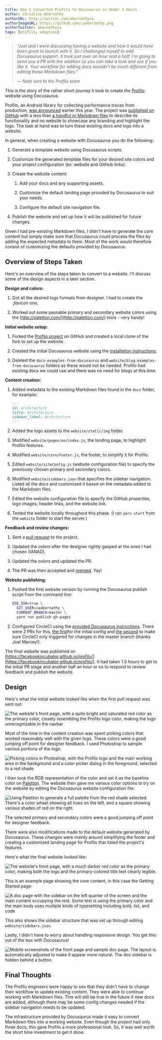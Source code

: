 ```yaml
---
title: How I Converted Profilo to Docusaurus in Under 2 Hours
author: Christine Abernathy
authorURL: http://twitter.com/abernathyca
authorImageURL: https://github.com/caabernathy.png
authorTwitter: abernathyca
tags: [profilo, adoption]
---
```


> *“Joel and I were discussing having a website and how it would have been great to launch with it. So I challenged myself to add Docusaurus support. It took just over an hour and a half. I'm going to send you a PR with the addition so you can take a look and see if you like it. Your workflow for adding docs wouldn't be much different from editing those Markdown files.”*
>
> *— Note sent to the Profilo team*

This is the story of the rather short journey it took to create the [Profilo](https://facebookincubator.github.io/profilo/) website using Docusaurus.

Profilo, an Android library for collecting performance traces from production, [was announced](https://code.fb.com/android/profilo-understanding-app-performance-in-the-wild/) earlier this year. The project was [published on GitHub](https://github.com/facebookincubator/profilo/tree/802042f90f990998a272387e371b893af52465b8) with a less than [a handful or Markdown files](https://github.com/facebookincubator/profilo/tree/802042f90f990998a272387e371b893af52465b8/docs) to describe its functionality and no website to showcase any branding and highlight the logo. The task at hand was to turn these existing docs and logo into a website.

<!--truncate-->

In general, when creating a website with Docusaurus you do the following:

1. Generate a template website using Docusaurus scripts.

2. Customize the generated template files for your desired site colors and your project configuration (ex: website and GitHub links).

3. Create the website content:

   1. Add your docs and any supporting assets.

   2. Customize the default landing page provided by Docusaurus to suit your needs.

   3. Configure the default site navigation file.

4. Publish the website and set up how it will be published for future changes.

Given I had pre-existing Markdown files, I didn't have to generate the core content but simply make sure that Docusaurus could process the files by adding the expected metadata to them. Most of the work would therefore consist of customizing the defaults provided by Docusaurus.

## Overview of Steps Taken

Here's an overview of the steps taken to convert to a website. I'll discuss some of the design aspects in a later section.

**Design and colors:**

1. Got all the desired logo formats from designer. I had to create the *.favicon* one.

2. Worked out some passable primary and secondary website colors using the [http://paletton.com/](http://paletton.com/) tools - very handy!

**Initial website setup:**

1. Forked the [Profilo project](https://github.com/facebookincubator/profilo/) on GitHub and created a local clone of the fork to set up the website.

2. Created the initial Docusaurus website using the [installation instructions](https://v1.docusaurus.io/docs/en/installation.html).

3. Deleted the `docs-examples-from-docusaurus` and `website/blog-examples-from-docusaurus` folders as these would not be needed. Profilo had existing docs we could use and there was no need for blogs at this time.

**Content creation:**

1. Added metadata to the existing Markdown files found in the `docs` folder, for example:

   ```md
   ---
   id: architecture
   title: Architecture
   sidebar_label: Architecture
   ---
   ```

2. Added the logo assets to the `website/static/img` folder.

3. Modified `website/pages/en/index.js`, the landing page, to highlight Profilo features.

4. Modified `website/core/Footer.js`, the footer, to simplify it for Profilo.

5. Edited `website/siteConfig.js` (website configuration file) to specify the previously chosen primary and secondary colors.

6. Modified `website/sidebars.json` that specifies the sidebar navigation. Listed all the docs and customized it based on the metadata added to the Markdown files.

7. Edited the website configuration file to specify the GitHub properties, logo images, header links, and the website link.

8. Tested the website locally throughout this phase. (I ran `yarn start` from the `website` folder to start the server.)

**Feedback and review changes:**

1. Sent a [pull request](https://github.com/facebookincubator/profilo/pull/6) to the project.

2. Updated the colors after the designer rightly gasped at the ones I had chosen (IANAD).

3. Updated the colors and updated the PR.

4. The PR was then accepted and [merged](https://github.com/facebookincubator/profilo/commit/6ad033aaf5a7d54e6d842f45a5bccd051a8e45ad). Yay!

**Website publishing:**

1. Pushed the first website version by running the Docusaurus publish script from the command line:

   ```bash
   USE_SSH=true \
     GIT_USER=caabernathy \
     CURRENT_BRANCH=master \
     yarn run publish-gh-pages
   ```

2. Configured CircleCI using the [provided Docusaurus instructions](https://v1.docusaurus.io/docs/en/publishing.html#automating-deployments-using-continuous-integration). There were 2 PRs for this, [the first](https://github.com/facebookincubator/profilo/pull/8)for the initial config and [the second](https://github.com/facebookincubator/profilo/pull/12) to make sure CircleCI only triggered for changes in the master branch (thanks Joel Marcey!).

The final website was published on [https://facebookincubator.github.io/profilo/](https://facebookincubator.github.io/profilo/). It had taken 1.5 hours to get to the initial PR stage and another half an hour or so to respond to review feedback and publish the website.

## Design

Here's what the initial website looked like when the first pull request was sent out:

![The website's front page, with a quite bright and saturated red color as the primary color, closely resembling the Profilo logo color, making the logo unrecognizable in the navbar](/img/profilo_blog_post_website_initial.png)

Most of the time in the content creation was spent picking colors that worked reasonably well with the given logo. These colors were a good jumping off point for designer feedback. I used Photoshop to sample various portions of the logo.

![Picking colors in Photoshop, with the Profilo logo and the main working area in the background and a color picker dialog in the foreground, selected to a red shade](/img/profilo_blog_post_photoshop_color_picker.png)

I then took the RGB representation of the color and set it as the baseline color on [Paletton](http://paletton.com/). The website then gave me various color options to try on the website by editing the Docusaurus website configuration file.

![Using Paletton to generate a full palette from the red shade selected. There's a color wheel showing all hues on the left, and a square showing various shades of red on the right.](/img/profilo_blog_post_palette_website_color_picker.png)

The selected primary and secondary colors were a good jumping off point for designer feedback.

There were also modifications made to the default website generated by Docusaurus. These changes were mainly around simplifying the footer and creating a customized landing page for Profilo that listed the project's features.

Here's what the final website looked like:

![The website's front page, with a much darker red color as the primary color, making both the logo and the primary-colored title text clearly legible.](/img/profilo_blog_post_website_final.png)

This is an example page showing the core content, in this case the Getting Started page:

![A doc page with the sidebar on the left quarter of the screen and the main content occupying the rest. Some text is using the primary color and the main body uses multiple kinds of typesetting including bold, list, and code](/img/profilo_blog_post_website_final_docs.png)

This also shows the sidebar structure that was set up through editing `website/sidebars.json`.

Lastly, I didn't have to worry about handling responsive design. You get this out of the box with Docusaurus!

![Mobile screenshots of the front page and sample doc page. The layout is automatically adjusted to make it appear more natural. The doc sidebar is hidden behind a button.](/img/profilo_blog_post_android_ios.png)

## Final Thoughts

The Profilo engineers were happy to see that they didn't have to change their workflow to update existing content. They were able to continue working with Markdown files. This will still be true in the future if new docs are added, although there may be some config changes needed if the sidebar navigation needs to be updated.

The infrastructure provided by Docusaurus made it easy to convert Markdown files into a working website. Even though the project had only three docs, this gave Profilo a more professional look. So, it was well worth the short time investment to get it done.